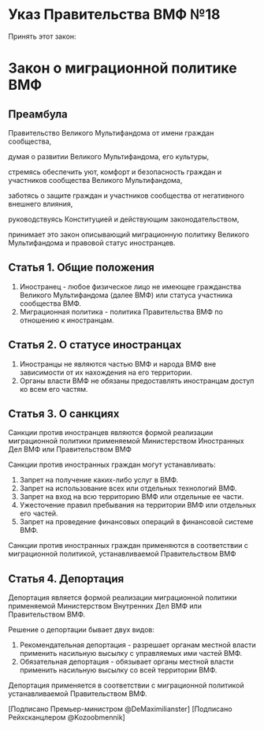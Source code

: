 # Указ Правительства ВМФ №18

Принять этот закон:

# Закон о миграционной политике ВМФ

## Преамбула

Правительство Великого Мультифандома от имени граждан сообщества,

думая о развитии Великого Мультифандома, его культуры,  

стремясь обеспечить уют, комфорт и безопасность граждан и участников сообщества Великого Мультифандома,

заботясь о защите граждан и участников сообщества от негативного внешнего влияния,

руководствуясь Конституцией и действующим законодательством,

принимает это закон описывающий миграционную политику Великого Мультифандома и правовой статус иностранцев.


## Статья 1. Общие положения
1) Иностранец - любое физическое лицо не имеющее гражданства Великого Мультифандома (далее ВМФ) или статуса участника сообщества ВМФ.
2) Миграционная политика - политика Правительства ВМФ по отношению к иностранцам.

## Статья 2. О статусе иностранцах
1) Иностранцы не являются частью ВМФ и народа ВМФ вне зависимости от их нахождения на его территории.
2) Органы власти ВМФ не обязаны предоставлять иностранцам доступ ко всем его частям.

## Статья 3. О санкциях
Санкции против иностранцев являются формой реализации миграционной политики применяемой Министерством Иностранных Дел ВМФ или Правительством ВМФ

Санкции против иностранных граждан могут устанавливать:

1) Запрет на получение каких-либо услуг в ВМФ.
2) Запрет на использование всех или отдельных технологий ВМФ.
3) Запрет на вход на всю территорию ВМФ или отдельные ее части.
4) Ужесточение правил пребывания на территории ВМФ или отдельных его частей.  
5) Запрет на проведение финансовых операций в финансовой системе ВМФ.

Санкции против иностранных граждан применяются в соответствии с миграционной политикой, устанавливаемой Правительством ВМФ

## Статья 4. Депортация
Депортация является формой реализации миграционной политики применяемой Министерством Внутренних Дел ВМФ или Правительством ВМФ.

Решение о депортации бывает двух видов:
1) Рекомендательная депортация - разрешает органам местной власти применить насильную высылку с управляемых ими частей ВМФ.
2) Обязательная депортация - обязывает органы местной власти применить насильную высылку со всей территории ВМФ.

Депортация применяется в соответствии с миграционной политикой устанавливаемой Правительством ВМФ.

[Подписано Премьер-министром @DeMaximilianster]
[Подписано Рейхсканцлером @Kozoobmennik]
